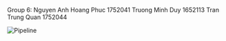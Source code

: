 Group 6:
Nguyen Anh Hoang Phuc 1752041
Truong Minh Duy 1652113
Tran Trung Quan 1752044

![Pipeline](https://drive.google.com/file/d/1bDBFir1iO3DSmgItmLiBjzexDdcNe1P-/view?usp=sharing)
